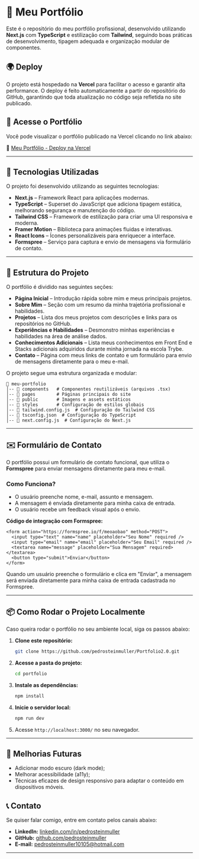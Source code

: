 # 📌 Meu Portfólio

Este é o repositório do meu portfólio profissional, desenvolvido utilizando **Next.js** com **TypeScript** e estilização com **Tailwind**, seguindo boas práticas de desenvolvimento, tipagem adequada e organização modular de componentes.

## 🌍 Deploy

O projeto está hospedado na **Vercel** para facilitar o acesso e garantir alta performance. O deploy é feito automaticamente a partir do repositório do GitHub, garantindo que toda atualização no código seja refletida no site publicado.

## 🔗 Acesse o Portfólio

Você pode visualizar o portfólio publicado na Vercel clicando no link abaixo:

🔗 [Meu Portfólio - Deploy na Vercel](https://portfolio-pedro-steinmuller-pimentel.vercel.app/)

---

## 🚀 Tecnologias Utilizadas

O projeto foi desenvolvido utilizando as seguintes tecnologias:

- **Next.js** – Framework React para aplicações modernas.
- **TypeScript** – Superset do JavaScript que adiciona tipagem estática, melhorando segurança e manutenção do código.
- **Tailwind CSS** – Framework de estilização para criar uma UI responsiva e moderna.
- **Framer Motion** – Biblioteca para animações fluidas e interativas.
- **React Icons** – Ícones personalizáveis para enriquecer a interface.
- **Formspree** – Serviço para captura e envio de mensagens via formulário de contato.

---

## 🎨 Estrutura do Projeto

O portfólio é dividido nas seguintes seções:

- **Página Inicial** – Introdução rápida sobre mim e meus principais projetos.
- **Sobre Mim** – Seção com um resumo da minha trajetória profissional e habilidades.
- **Projetos** – Lista dos meus projetos com descrições e links para os repositórios no GitHub.
- **Experiências e Habilidades** – Desmonstro minhas experiências e habilidades na área de análise dados.
- **Conhecimentos Adicionais** – Lista meus conhecimentos em Front End e Stacks adicionais adquiridos durante minha jornada na escola Trybe.
- **Contato** – Página com meus links de contato e um formulário para envio de mensagens diretamente para o meu e-mail.

O projeto segue uma estrutura organizada e modular:

```
📂 meu-portfolio
│-- 📂 components   # Componentes reutilizáveis (arquivos .tsx)
│-- 📂 pages        # Páginas principais do site
│-- 📂 public       # Imagens e assets estáticos
│-- 📂 styles       # Configuração de estilos globais
│-- 📄 tailwind.config.js  # Configuração do Tailwind CSS
│-- 📄 tsconfig.json  # Configuração do TypeScript
│-- 📄 next.config.js  # Configuração do Next.js
```

---

## ✉️ Formulário de Contato

O portfólio possui um formulário de contato funcional, que utiliza o **Formspree** para enviar mensagens diretamente para meu e-mail.

### Como Funciona?
- O usuário preenche nome, e-mail, assunto e mensagem.
- A mensagem é enviada diretamente para minha caixa de entrada.
- O usuário recebe um feedback visual após o envio.

**Código de integração com Formspree:**

```tsx
<form action="https://formspree.io/f/meoaobao" method="POST">
  <input type="text" name="name" placeholder="Seu Nome" required />
  <input type="email" name="email" placeholder="Seu Email" required />
  <textarea name="message" placeholder="Sua Mensagem" required></textarea>
  <button type="submit">Enviar</button>
</form>
```

Quando um usuário preenche o formulário e clica em "Enviar", a mensagem será enviada diretamente para minha caixa de entrada cadastrada no Formspree.

---

## 📦 Como Rodar o Projeto Localmente

Caso queira rodar o portfólio no seu ambiente local, siga os passos abaixo:

1. **Clone este repositório:**
   ```sh
   git clone https://github.com/pedrosteinmuller/Portfolio2.0.git
   ```

2. **Acesse a pasta do projeto:**
   ```sh
   cd portfolio
   ```

3. **Instale as dependências:**
   ```sh
   npm install
   ```

4. **Inicie o servidor local:**
   ```sh
   npm run dev
   ```

5. Acesse `http://localhost:3000/` no seu navegador.

---

## 📌 Melhorias Futuras

- Adicionar modo escuro (dark mode);
- Melhorar acessibilidade (a11y);
- Técnicas eficazes de design responsivo para adaptar o conteúdo em dispositivos móveis.

## 📞 Contato

Se quiser falar comigo, entre em contato pelos canais abaixo:

- **LinkedIn:** [linkedin.com/in/pedrosteinmuller](https://www.linkedin.com/in/pedrosteinmuller)
- **GitHub:** [github.com/pedrosteinmuller](https://github.com/pedrosteinmuller)
- **E-mail:** pedrosteinmuller10105@hotmail.com

---

